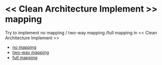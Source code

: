 # << Clean Architecture Implement >> mapping

Try to implement no mapping / two-way mapping /full mapping in << Clean Architecture Implement >> 

- [no mapping](https://github.com/sj82516/clean-architecture-mapping/tree/feat/no-mapping)
- [two-way mapping](https://github.com/sj82516/clean-architecture-mapping/tree/feat/two-way-mapping)
- [full mapping](https://github.com/sj82516/clean-architecture-mapping/tree/feat/full-mapping)
